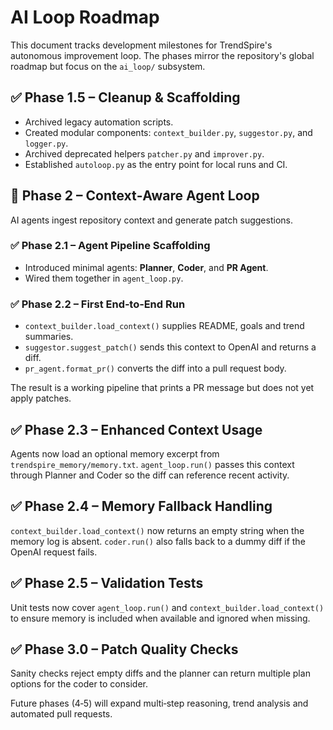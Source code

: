 # AI Loop Roadmap

This document tracks development milestones for TrendSpire's autonomous improvement loop. The phases mirror the repository's global roadmap but focus on the `ai_loop/` subsystem.

## ✅ Phase 1.5 – Cleanup & Scaffolding
- Archived legacy automation scripts.
- Created modular components: `context_builder.py`, `suggestor.py`, and `logger.py`.
- Archived deprecated helpers `patcher.py` and `improver.py`.
- Established `autoloop.py` as the entry point for local runs and CI.

## 🚀 Phase 2 – Context‑Aware Agent Loop
AI agents ingest repository context and generate patch suggestions.

### ✅ Phase 2.1 – Agent Pipeline Scaffolding
- Introduced minimal agents: **Planner**, **Coder**, and **PR Agent**.
- Wired them together in `agent_loop.py`.

### ✅ Phase 2.2 – First End‑to‑End Run
- `context_builder.load_context()` supplies README, goals and trend summaries.
- `suggestor.suggest_patch()` sends this context to OpenAI and returns a diff.
- `pr_agent.format_pr()` converts the diff into a pull request body.

The result is a working pipeline that prints a PR message but does not yet apply patches.

## ✅ Phase 2.3 – Enhanced Context Usage
Agents now load an optional memory excerpt from `trendspire_memory/memory.txt`.
`agent_loop.run()` passes this context through Planner and Coder so the diff
can reference recent activity.

## ✅ Phase 2.4 – Memory Fallback Handling
`context_builder.load_context()` now returns an empty string when the memory
log is absent. `coder.run()` also falls back to a dummy diff if the OpenAI
request fails.

## ✅ Phase 2.5 – Validation Tests
Unit tests now cover `agent_loop.run()` and `context_builder.load_context()` to
ensure memory is included when available and ignored when missing.

## ✅ Phase 3.0 – Patch Quality Checks
Sanity checks reject empty diffs and the planner can return multiple plan options
for the coder to consider.

Future phases (4‑5) will expand multi‑step reasoning, trend analysis and automated pull requests.

